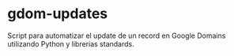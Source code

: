 # gdom-updates
Script para automatizar el update de un record en Google Domains utilizando Python y librerias standards.
